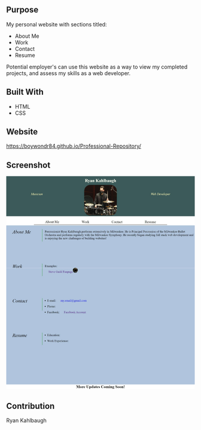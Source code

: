 ## Purpose
My personal website with sections titled:

* About Me
* Work
* Contact
* Resume

Potential employer's can use this website as a way to view my completed projects, and assess my skills as a web developer.

## Built With
* HTML
* CSS

## Website
https://boywondr84.github.io/Professional-Repository/

## Screenshot
<img src=".\assets\images\screenshot-boywondr84.github.io-2022.06.06-23_51_33.jpg" />

## Contribution
Ryan Kahlbaugh
